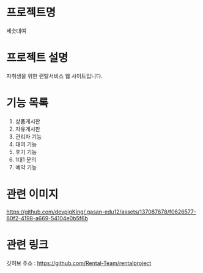 프로젝트명  
=============
세숫대여


프로젝트 설명  
=============
자취생을 위한 랜탈서비스 웹 사이트입니다.


기능 목록
=============


1. 상품게시판
2. 자유게시판
3. 관리자 기능
4. 대여 기능
5. 후기 기능
6. 1대1 문의
7. 예약 기능


관련 이미지
=============


https://github.com/devpigKing/.gasan-edu12/assets/137087678/f0626577-60f2-4198-a669-54104e0b5f6b




관련 링크
=============

깃허브 주소 : https://github.com/Rental-Team/rentalproject


